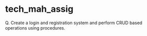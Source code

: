# tech_mah_assig
Q. Create a login and registration system and perform CRUD based operations using procedures.
